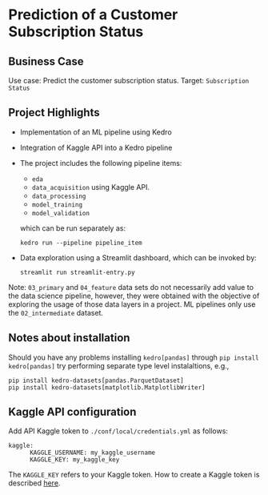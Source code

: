 # **Prediction of a Customer Subscription Status**
## **Business Case**
Use case: Predict the customer subscription status.
Target: `Subscription Status`

## **Project Highlights**
- Implementation of an ML pipeline using Kedro
- Integration of Kaggle API into a Kedro pipeline
- The project includes the following pipeline items:
    - `eda`
    - `data_acquisition` using Kaggle API.
    - `data_processing`
    - `model_training`
    - `model_validation`
    
    which can be run separately as:
    ```
    kedro run --pipeline pipeline_item
    ```
- Data exploration using a Streamlit dashboard, which can be invoked by:
    ```
    streamlit run streamlit-entry.py
    ```

Note: `03_primary` and `04_feature` data sets do not necessarily add value to the data science pipeline, however, they were obtained with the objective of exploring the usage of those data layers in a project. ML pipelines only use the `02_intermediate` dataset.

## Notes about installation
Should you have any problems installing `kedro[pandas]` through `pip install kedro[pandas]` try performing separate type level instalaltions, e.g., 

```
pip install kedro-datasets[pandas.ParquetDataset]
pip install kedro-datasets[matplotlib.MatplotlibWriter]
```

## Kaggle API configuration
Add API Kaggle token to `./conf/local/credentials.yml` as follows:
```
kaggle:
      KAGGLE_USERNAME: my_kaggle_username
      KAGGLE_KEY: my_kaggle_key
```

The `KAGGLE_KEY` refers to your Kaggle token. How to create a Kaggle token is described [here](https://www.kaggle.com/docs/api#getting-started-installation-&-authentication).

